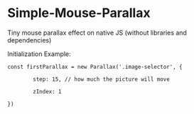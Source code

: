 # Simple-Mouse-Parallax
Tiny mouse parallax effect on native JS (without libraries and dependencies)

Initialization Example:

```
const firstParallax = new Parallax('.image-selector', {

        step: 15, // how much the picture will move

        zIndex: 1 

})
```
